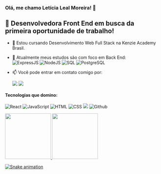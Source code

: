### Olá, me chamo Letícia Leal Moreira! 👋

## 🚀 Desenvolvedora Front End em busca da primeira oportunidade de trabalho!
- 💬 Estou cursando Desenvolvimento Web Full Stack na Kenzie Academy Brasil.
- 🌱 Atualmente meus estudos são com foco em Back End: <br>
    ![ExpressJS](https://img.shields.io/badge/Express.js-404D59?style=for-the-badge) ![NodeJS](https://img.shields.io/badge/Node.js-43853D?style=for-the-badge&logo=node.js&logoColor=white) ![SQL](https://img.shields.io/badge/-SQL-000?style=for-the-badge&logo=MySQL&logoColor=4479A1) ![PostgreSQL](https://img.shields.io/badge/-PostgreSQL-eee?style=for-the-badge&logo=postgresql&logoColor=0273B7)
- 📫 Vocẽ pode entrar em contato comigo por: <br>

     <a href = "mailto:contato@lealmleticia@gmail.com"><img src="https://img.shields.io/badge/Gmail-D14836?style=for-the-badge&logo=gmail&logoColor=white" target="_blank"></a>
<a href="https://www.linkedin.com/in/leticia-leal-moreira/" target="_blank"><img src="https://img.shields.io/badge/-LinkedIn-%230077B5?style=for-the-badge&logo=linkedin&logoColor=white" target="_blank"></a>   

#### Tecnologias que domino:
![React](https://img.shields.io/badge/-React-45b8d8?style=for-the-badge&logo=react&logoColor=white) ![JavaScript](https://img.shields.io/badge/JavaScript-F7DF1E?style=for-the-badge&logo=javascript&logoColor=black) ![HTML](https://img.shields.io/badge/HTML5-E34F26?style=for-the-badge&logo=html5&logoColor=white) ![CSS](https://img.shields.io/badge/CSS-239120?&style=for-the-badge&logo=css3&logoColor=white) ![](https://img.shields.io/badge/git%20-%23F05033.svg?&style=for-the-badge&logo=git&logoColor=white)  ![Github](https://img.shields.io/badge/github%20-%23121011.svg?&style=for-the-badge&logo=github&logoColor=white)
<br>
<div>
<a href="https://github.com/letlm">
<img height="150em" src="https://github-readme-stats.vercel.app/api/top-langs/?username=letlm&layout=compact&langs_count=7&theme=dracula"/>
<img height="150em" src="https://github-readme-stats.vercel.app/api?username=letlm&show_icons=true&theme=dracula&include_all_commits=true&count_private=true"/>
</div>
  
![Snake animation](https://github.com/letlm/letlm/blob/output/github-contribution-grid-snake.svg)


